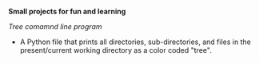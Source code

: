 **Small projects for fun and learning**

*Tree comamnd line program*
+ A Python file that prints all directories, sub-directories, and files in the present/current working directory as a color coded "tree".

